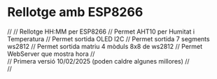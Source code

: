 #  Rellotge amb ESP8266

//
//  Rellotge HH:MM per ESP8266
//  Permet AHT10 per Humitat i Temperatura
//  Permet sortida OLED I2C
//  Permet sortida 7 segments ws2812
//  Permet sortida matriu 4 mòduls 8x8 de ws2812
//  Permet WebServer que mostra hora
//  
//  Primera versió 10/02/2025   (poden caldre algunes millores)
//  
// 
